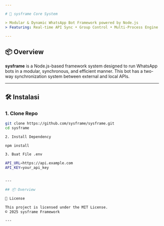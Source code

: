 ```yaml
---

# 🧠 sysframe Core System

> Modular & Dynamic WhatsApp Bot Framework powered by Node.js  
> Featuring: Real-time API Sync • Group Control • Multi-Process Engine • Auto Session Cloning

---
```


## 📦 Overview

**sysframe** is a Node.js-based framework system designed to run WhatsApp bots in a modular, synchronous, and efficient manner. This bot has a two-way synchronization system between external and local APIs.

---


## 🛠️ Instalasi

### 1. Clone Repo

```bash
git clone https://github.com/sysframe/sysframe.git
cd sysframe

2. Install Dependency

npm install

3. Buat File .env

API_URL=https://api.example.com
API_KEY=your_api_key


---

## 📦 Overview

📄 License

This project is licensed under the MIT License.
© 2025 sysframe Framework

---
